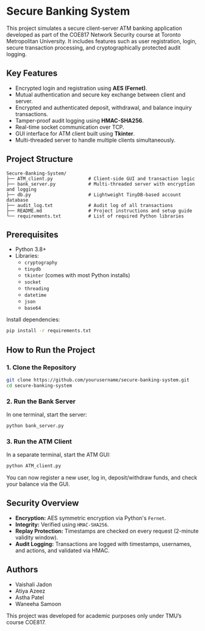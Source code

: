 
# Secure Banking System

This project simulates a secure client-server ATM banking application developed as part of the COE817 Network Security course at Toronto Metropolitan University. It includes features such as user registration, login, secure transaction processing, and cryptographically protected audit logging.

## Key Features

- Encrypted login and registration using **AES (Fernet)**.
- Mutual authentication and secure key exchange between client and server.
- Encrypted and authenticated deposit, withdrawal, and balance inquiry transactions.
- Tamper-proof audit logging using **HMAC-SHA256**.
- Real-time socket communication over TCP.
- GUI interface for ATM client built using **Tkinter**.
- Multi-threaded server to handle multiple clients simultaneously.

## Project Structure

```
Secure-Banking-System/
├── ATM_client.py             # Client-side GUI and transaction logic
├── bank_server.py            # Multi-threaded server with encryption and logging
├── db.py                     # Lightweight TinyDB-based account database
├── audit_log.txt             # Audit log of all transactions
├── README.md                 # Project instructions and setup guide
└── requirements.txt          # List of required Python libraries
```

## Prerequisites

- Python 3.8+
- Libraries:
  - `cryptography`
  - `tinydb`
  - `tkinter` (comes with most Python installs)
  - `socket`
  - `threading`
  - `datetime`
  - `json`
  - `base64`

Install dependencies:

```bash
pip install -r requirements.txt
```

## How to Run the Project

### 1. Clone the Repository

```bash
git clone https://github.com/yourusername/secure-banking-system.git
cd secure-banking-system
```

### 2. Run the Bank Server

In one terminal, start the server:

```bash
python bank_server.py
```

### 3. Run the ATM Client

In a separate terminal, start the ATM GUI:

```bash
python ATM_client.py
```

You can now register a new user, log in, deposit/withdraw funds, and check your balance via the GUI.

## Security Overview

- **Encryption:** AES symmetric encryption via Python's `Fernet`.
- **Integrity:** Verified using `HMAC-SHA256`.
- **Replay Protection:** Timestamps are checked on every request (2-minute validity window).
- **Audit Logging:** Transactions are logged with timestamps, usernames, and actions, and validated via HMAC.

## Authors

- Vaishali Jadon 
- Atiya Azeez 
- Astha Patel 
- Waneeha Samoon 

This project was developed for academic purposes only under TMU’s course COE817.
